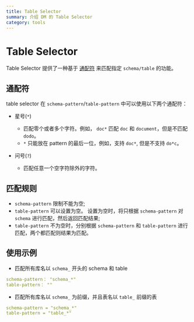 ```yaml
---
title: Table Selector
summary: 介绍 DM 的 Table Selector
category: tools
---
```


# Table Selector

Table Selector 提供了一种基于 [通配符](https://zh.wikipedia.org/wiki/%E9%80%9A%E9%85%8D%E7%AC%A6) 来匹配指定 `schema/table` 的功能。

## 通配符

table selector 在 `schema-pattern`/`table-pattern` 中可以使用以下两个通配符：

+ 星号(`*`)

  - 匹配零个或者多个字符。例如， `doc*` 匹配 `doc` 和 `document`，但是不匹配 `dodo`。
  - `*` 只能放在 pattern 的最后一位，例如，支持 `doc*`, 但是不支持 `do*c`。

+ 问号(`?`)

  - 匹配任意一个空字符除外的字符。

## 匹配规则

- `schema-pattern` 限制不能为空;
- `table-pattern` 可以设置为空。 设置为空时，将只根据 `schema-pattern` 对 `schema` 进行匹配，然后返回匹配结果;
- `table-pattern` 不为空时，分别根据 `schema-pattern` 和 `table-pattern` 进行匹配，两个都匹配则结果为匹配。

## 使用示例

- 匹配所有库名以 `schema_` 开头的 schema 和 table

```yaml
schema-pattern： "schema_*"
table-pattern： ""
```

- 匹配所有库名以 `schema_` 为前缀，并且表名以 `table_` 前缀的表

```yaml
schema-pattern = "schema_*"
table-pattern = "table_*"
```